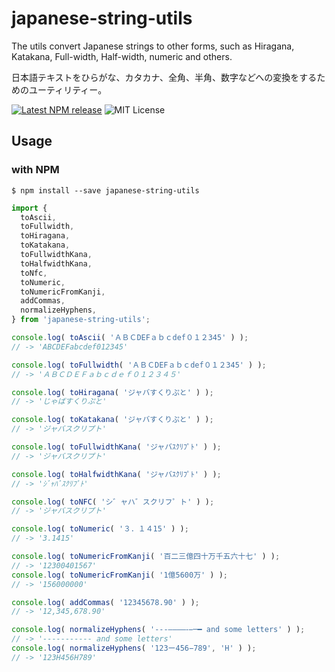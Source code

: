 # japanese-string-utils

The utils convert Japanese strings to other forms, such as Hiragana, Katakana, Full-width, Half-width, numeric and others.

日本語テキストをひらがな、カタカナ、全角、半角、数字などへの変換をするためのユーティリティー。

[![Latest NPM release](https://img.shields.io/npm/v/japanese-string-utils.svg)](https://www.npmjs.com/package/japanese-string-utils)
![MIT License](https://img.shields.io/npm/l/japanese-string-utils.svg)

## Usage

### with NPM

```shell
$ npm install --save japanese-string-utils
```

```javascript
import {
  toAscii,
  toFullwidth,
  toHiragana,
  toKatakana,
  toFullwidthKana,
  toHalfwidthKana,
  toNfc,
  toNumeric,
  toNumericFromKanji,
  addCommas,
  normalizeHyphens,
} from 'japanese-string-utils';

console.log( toAscii( 'ＡＢＣDEFａｂｃdef０１２345' ) );
// -> 'ABCDEFabcdef012345'

console.log( toFullwidth( 'ＡＢＣDEFａｂｃdef０１２345' ) );
// -> 'ＡＢＣＤＥＦａｂｃｄｅｆ０１２３４５'

console.log( toHiragana( 'ジャバすくりぷと' ) );
// -> 'じゃばすくりぷと'

console.log( toKatakana( 'ジャバすくりぷと' ) );
// -> 'ジャバスクリプト'

console.log( toFullwidthKana( 'ジャバｽｸﾘﾌﾟﾄ' ) );
// -> 'ジャバスクリプト'

console.log( toHalfwidthKana( 'ジャバｽｸﾘﾌﾟﾄ' ) );
// -> 'ｼﾞｬﾊﾞｽｸﾘﾌﾟﾄ'

console.log( toNFC( 'シ゛ャハ゛スクリフ゜ト' ) );
// -> 'ジャバスクリプト'

console.log( toNumeric( '３．１４15' ) );
// -> '3.1415'

console.log( toNumericFromKanji( '百二三億四十万千五六十七' ) );
// -> '12300401567'
console.log( toNumericFromKanji( '1億5600万' ) );
// -> '156000000'

console.log( addCommas( '12345678.90' ) );
// -> '12,345,678.90'

console.log( normalizeHyphens( '-‐‑‒–—―⁃−─━ and some letters' ) );
// -> '‐‐‐‐‐‐‐‐‐‐‐ and some letters'
console.log( normalizeHyphens( '123ー456−789', 'H' ) );
// -> '123H456H789'

```
